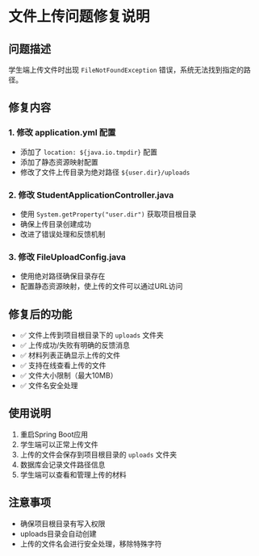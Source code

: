 # 文件上传问题修复说明

## 问题描述
学生端上传文件时出现 `FileNotFoundException` 错误，系统无法找到指定的路径。

## 修复内容

### 1. 修改 application.yml 配置
- 添加了 `location: ${java.io.tmpdir}` 配置
- 添加了静态资源映射配置
- 修改了文件上传目录为绝对路径 `${user.dir}/uploads`

### 2. 修改 StudentApplicationController.java
- 使用 `System.getProperty("user.dir")` 获取项目根目录
- 确保上传目录创建成功
- 改进了错误处理和反馈机制

### 3. 修改 FileUploadConfig.java
- 使用绝对路径确保目录存在
- 配置静态资源映射，使上传的文件可以通过URL访问

## 修复后的功能
- ✅ 文件上传到项目根目录下的 `uploads` 文件夹
- ✅ 上传成功/失败有明确的反馈消息
- ✅ 材料列表正确显示上传的文件
- ✅ 支持在线查看上传的文件
- ✅ 文件大小限制（最大10MB）
- ✅ 文件名安全处理

## 使用说明
1. 重启Spring Boot应用
2. 学生端可以正常上传文件
3. 上传的文件会保存到项目根目录的 `uploads` 文件夹
4. 数据库会记录文件路径信息
5. 学生端可以查看和管理上传的材料

## 注意事项
- 确保项目根目录有写入权限
- uploads目录会自动创建
- 上传的文件名会进行安全处理，移除特殊字符

